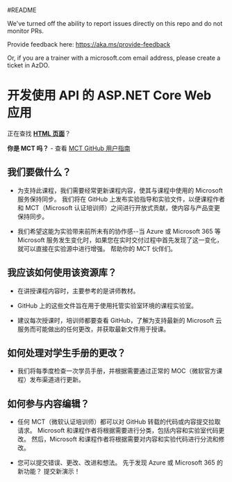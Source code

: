 #README

We've turned off the ability to report issues directly on this repo and do not monitor PRs.

Provide feedback here: https://aka.ms/provide-feedback

Or, if you are a trainer with a microsoft.com email address, please create a ticket in AzDO.

# 开发使用 API 的 ASP.NET Core Web 应用

正在查找 **[HTML 页面](https://microsoftlearning.github.io/APL-2002-develop-aspnet-core-consumes-api/)**？

**你是 MCT 吗？** - 查看 [MCT GitHub 用户指南](https://microsoftlearning.github.io/MCT-User-Guide/)

## 我们要做什么？

- 为支持此课程，我们需要经常更新课程内容，使其与课程中使用的 Microsoft 服务保持同步。 我们将在 GitHub 上发布实验指导和实验文件，以便课程作者和 MCT（Microsoft 认证培训师）之间进行开放式贡献，使内容与产品变更保持同步。

- 我们希望这能为实验带来前所未有的协作感--当 Azure 或 Microsoft 365 等 Microsoft 服务发生变化时，如果您在实时交付过程中首先发现了这一变化，就可以直接在实验源中进行增强。 帮助你的 MCT 伙伴们。

## 我应该如何使用该资源库？

- 在讲授课程内容时，主要参考的是讲师教材。

- GitHub 上的这些文件旨在用于使用托管实验室环境的课程实验室。

- 建议每次授课时，培训师都要查看 GitHub，了解为支持最新的 Microsoft 云服务而可能做出的任何更改，并获取最新文件用于授课。

## 如何处理对学生手册的更改？

- 我们将每季度检查一次学员手册，并根据需要通过正常的 MOC（微软官方课程）发布渠道进行更新。

## 如何参与内容编辑？

- 任何 MCT（微软认证培训师）都可以对 GitHub 转载的代码或内容提交拉取请求。 Microsoft 和课程作者将根据需要进行分类，包括内容和实验室代码更改。
然后，Microsoft 和课程作者将根据需要对内容和实验代码进行分流和修改。

- 您可以提交错误、更改、改进和想法。 先于发现 Azure 或 Microsoft 365 的新功能？ 提交新演示！
